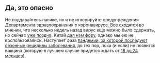 ## Да, это опасно

Не поддавайтесь панике, но и не игнорируйте предупреждения Департамента здравоохранения о коронавирусе. Все сходятся во мнении, что несколько недель назад вирус еще можно было сдержать, но сейчас [уже поздно](https://twitter.com/uwmnewsroom/status/1236020906956189696). Китай [дал нам фору](https://twitter.com/florian_krammer/status/1236344865924972545), однако мы ею не воспользовались. Наступает фаза [пандемии, за которой последуют сезонные рецидивы заболевания](https://twitter.com/NAChristakis/status/1235983934187544578), до тех пор, пока (и если) не появится вакцина (которую в лучшем случае придется ждать от [18 до 24 месяцев](https://www.politico.com/news/2020/03/05/coronavirus-trump-vaccine-rhetoric-121796?nname=playbook&nid=0000014f-1646-d88f-a1cf-5f46b7bd0000&nrid=0000014e-f0fe-dd93-ad7f-f8ff7e290000&nlid=630318)).
